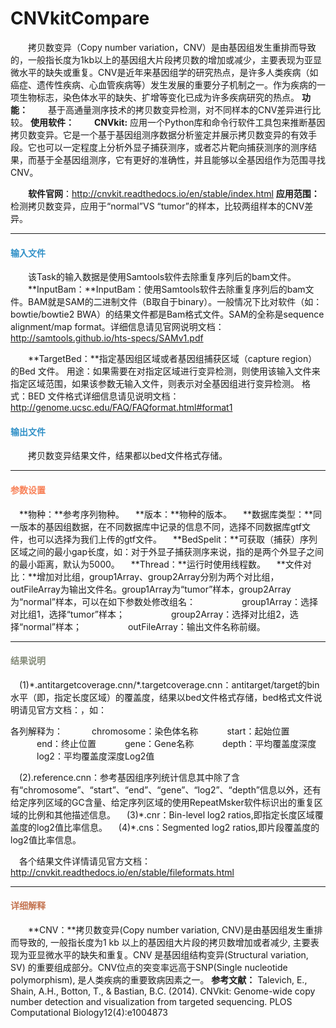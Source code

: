 # CNVkitCompare
　　拷贝数变异（Copy number variation，CNV）是由基因组发生重排而导致的，一般指长度为1kb以上的基因组大片段拷贝数的增加或减少，主要表现为亚显微水平的缺失或重复。CNV是近年来基因组学的研究热点，是许多人类疾病（如癌症、遗传性疾病、心血管疾病等）发生发展的重要分子机制之一。作为疾病的一项生物标志，染色体水平的缺失、扩增等变化已成为许多疾病研究的热点。
**功能：**
　　基于高通量测序技术的拷贝数变异检测，对不同样本的CNV差异进行比较。
**使用软件：**
　　**CNVkit:** 应用一个Python库和命令行软件工具包来推断基因拷贝数变异。它是一个基于基因组测序数据分析鉴定并展示拷贝数变异的有效手段。它也可以一定程度上分析外显子捕获测序，或者芯片靶向捕获测序的测序结果，而基于全基因组测序，它有更好的准确性，并且能够以全基因组作为范围寻找CNV。

　　**软件官网**：http://cnvkit.readthedocs.io/en/stable/index.html
**应用范围：**
　　检测拷贝数变异，应用于“normal”VS “tumor”的样本，比较两组样本的CNV差异。

***
#### **<i class="glyphicon glyphicon-log-in" aria-hidden="true" style="color:#3090C7"></i><span style="color:#3090C7"> 输入文件**
　　该Task的输入数据是使用Samtools软件去除重复序列后的bam文件。
　　**InputBam：**InputBam：使用Samtools软件去除重复序列后的bam文件。BAM就是SAM的二进制文件（B取自于binary）。一般情况下比对软件（如：bowtie/bowtie2 BWA）的结果文件都是Bam格式文件。SAM的全称是sequence alignment/map format。详细信息请见官网说明文档：  http://samtools.github.io/hts-specs/SAMv1.pdf

　　**TargetBed：**指定基因组区域或者基因组捕获区域（capture region）的Bed 文件。
 用途：如果需要在对指定区域进行变异检测，则使用该输入文件来指定区域范围，如果该参数无输入文件，则表示对全基因组进行变异检测。
 格式：BED 文件格式详细信息请见说明文档：     http://genome.ucsc.edu/FAQ/FAQformat.html#format1   
#### **<i class="glyphicon glyphicon-log-out" aria-hidden="true" style="color:#3090C7"></i><span style="color:#3090C7"> 输出文件**
　　拷贝数变异结果文件，结果都以bed文件格式存储。

***
#### **<i class="fa fa-cog" aria-hidden="true" style="color:#F88158"></i> <span style="color:#F88158">参数设置**
　**物种：**参考序列物种。
　**版本：**物种的版本。
　**数据库类型：**同一版本的基因组数据，在不同数据库中记录的信息不同，选择不同数据库gtf文件，也可以选择为我们上传的gtf文件。
　**BedSpelit：**可获取（捕获）序列区域之间的最小gap长度，如：对于外显子捕获测序来说，指的是两个外显子之间的最小距离，默认为5000。
　**Thread：**运行时使用线程数。
　**文件对比：**增加对比组，group1Array、group2Array分别为两个对比组，outFileArray为输出文件名。group1Array为“tumor”样本，group2Array为“normal”样本，可以在如下参数处修改组名：
　　　　　group1Array：选择对比组1，选择“tumor”样本；
　　　　　group2Array：选择对比组2，选择“normal”样本；
　　　　　outFileArray：输出文件名称前缀。


***
#### **<i class="fa fa-file-text" aria-hidden="true" style="color:#848b79"></i><span style="color:#848b79"> 结果说明**
　(1)\*.antitargetcoverage.cnn/*.targetcoverage.cnn：antitarget/target的bin 水平（即，指定长度区域）的覆盖度，结果以bed文件格式存储，bed格式文件说明请见官方文档：，如：
<div style="text-align:center"><img data-src="1.png" width="450px"  ></img>
</div>
各列解释为：
　　　chromosome：染色体名称
　　　start：起始位置
　　　end：终止位置
　　　gene：Gene名称
　　　depth：平均覆盖度深度
　　　log2：平均覆盖度深度Log2值

　(2).reference.cnn：参考基因组序列统计信息其中除了含有“chromosome”、“start”、“end”、“gene”、“log2”、“depth”信息以外，还有给定序列区域的GC含量、给定序列区域的使用RepeatMsker软件标识出的重复区域的比例和其他描述信息。
　(3)\*.cnr：Bin-level log2 ratios,即指定长度区域覆盖度的log2值比率信息。
　(4)\*.cns：Segmented log2 ratios,即片段覆盖度的log2值比率信息。

　各个结果文件详情请见官方文档：
　　http://cnvkit.readthedocs.io/en/stable/fileformats.html

***
#### **<span class="glyphicon glyphicon-paperclip" aria-hidden="true" style="color:#C47451"></span></i><span style="color:#C47451">  详细解释**
　　**CNV：**拷贝数变异(Copy number variation, CNV)是由基因组发生重排而导致的, 一般指长度为1 kb 以上的基因组大片段的拷贝数增加或者减少, 主要表现为亚显微水平的缺失和重复。CNV 是基因组结构变异(Structural variation, SV) 的重要组成部分。CNV位点的突变率远高于SNP(Single nucleotide polymorphism), 是人类疾病的重要致病因素之一。
**参考文献：**
Talevich, E., Shain, A.H., Botton, T., & Bastian, B.C. (2014). CNVkit: Genome-wide copy number detection and visualization from targeted sequencing. PLOS Computational Biology12(4):e1004873


